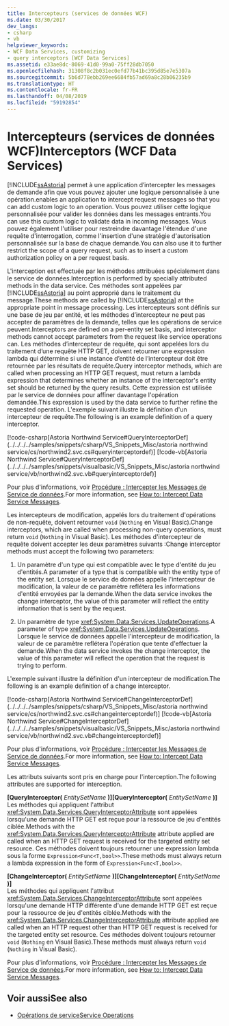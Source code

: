 ```yaml
---
title: Intercepteurs (services de données WCF)
ms.date: 03/30/2017
dev_langs:
- csharp
- vb
helpviewer_keywords:
- WCF Data Services, customizing
- query interceptors [WCF Data Services]
ms.assetid: e33ae8dc-8069-41d0-99a0-75ff28db7050
ms.openlocfilehash: 31308f8c2b031ec0efd77b41bc395d85e7e5307a
ms.sourcegitcommit: 5b6d778ebb269ee6684fb57ad69a8c28b06235b9
ms.translationtype: HT
ms.contentlocale: fr-FR
ms.lasthandoff: 04/08/2019
ms.locfileid: "59192854"
---
```

# <a name="interceptors-wcf-data-services"></a><span data-ttu-id="fad98-102">Intercepteurs (services de données WCF)</span><span class="sxs-lookup"><span data-stu-id="fad98-102">Interceptors (WCF Data Services)</span></span>
[!INCLUDE[ssAstoria](../../../../includes/ssastoria-md.md)] <span data-ttu-id="fad98-103">permet à une application d’intercepter les messages de demande afin que vous pouvez ajouter une logique personnalisée à une opération.</span><span class="sxs-lookup"><span data-stu-id="fad98-103">enables an application to intercept request messages so that you can add custom logic to an operation.</span></span> <span data-ttu-id="fad98-104">Vous pouvez utiliser cette logique personnalisée pour valider les données dans les messages entrants.</span><span class="sxs-lookup"><span data-stu-id="fad98-104">You can use this custom logic to validate data in incoming messages.</span></span> <span data-ttu-id="fad98-105">Vous pouvez également l'utiliser pour restreindre davantage l'étendue d'une requête d'interrogation, comme l'insertion d'une stratégie d'autorisation personnalisée sur la base de chaque demande.</span><span class="sxs-lookup"><span data-stu-id="fad98-105">You can also use it to further restrict the scope of a query request, such as to insert a custom authorization policy on a per request basis.</span></span>  
  
 <span data-ttu-id="fad98-106">L'interception est effectuée par les méthodes attribuées spécialement dans le service de données.</span><span class="sxs-lookup"><span data-stu-id="fad98-106">Interception is performed by specially attributed methods in the data service.</span></span> <span data-ttu-id="fad98-107">Ces méthodes sont appelées par [!INCLUDE[ssAstoria](../../../../includes/ssastoria-md.md)] au point approprié dans le traitement du message.</span><span class="sxs-lookup"><span data-stu-id="fad98-107">These methods are called by [!INCLUDE[ssAstoria](../../../../includes/ssastoria-md.md)] at the appropriate point in message processing.</span></span> <span data-ttu-id="fad98-108">Les intercepteurs sont définis sur une base de jeu par entité, et les méthodes d’intercepteur ne peut pas accepter de paramètres de la demande, telles que les opérations de service peuvent.</span><span class="sxs-lookup"><span data-stu-id="fad98-108">Interceptors are defined on a per-entity set basis, and interceptor methods cannot accept parameters from the request like service operations can.</span></span> <span data-ttu-id="fad98-109">Les méthodes d’intercepteur de requête, qui sont appelées lors du traitement d’une requête HTTP GET, doivent retourner une expression lambda qui détermine si une instance d’entité de l’intercepteur doit être retournée par les résultats de requête.</span><span class="sxs-lookup"><span data-stu-id="fad98-109">Query interceptor methods, which are called when processing an HTTP GET request, must return a lambda expression that determines whether an instance of the interceptor's entity set should be returned by the query results.</span></span> <span data-ttu-id="fad98-110">Cette expression est utilisée par le service de données pour affiner davantage l'opération demandée.</span><span class="sxs-lookup"><span data-stu-id="fad98-110">This expression is used by the data service to further refine the requested operation.</span></span> <span data-ttu-id="fad98-111">L'exemple suivant illustre la définition d'un intercepteur de requête.</span><span class="sxs-lookup"><span data-stu-id="fad98-111">The following is an example definition of a query interceptor.</span></span>  
  
 [!code-csharp[Astoria Northwind Service#QueryInterceptorDef](../../../../samples/snippets/csharp/VS_Snippets_Misc/astoria northwind service/cs/northwind2.svc.cs#queryinterceptordef)]
 [!code-vb[Astoria Northwind Service#QueryInterceptorDef](../../../../samples/snippets/visualbasic/VS_Snippets_Misc/astoria northwind service/vb/northwind2.svc.vb#queryinterceptordef)]  
  
 <span data-ttu-id="fad98-112">Pour plus d'informations, voir [Procédure : Intercepter les Messages de Service de données](../../../../docs/framework/data/wcf/how-to-intercept-data-service-messages-wcf-data-services.md).</span><span class="sxs-lookup"><span data-stu-id="fad98-112">For more information, see [How to: Intercept Data Service Messages](../../../../docs/framework/data/wcf/how-to-intercept-data-service-messages-wcf-data-services.md).</span></span>  
  
 <span data-ttu-id="fad98-113">Les intercepteurs de modification, appelés lors du traitement d'opérations de non-requête, doivent retourner `void` (`Nothing` en Visual Basic).</span><span class="sxs-lookup"><span data-stu-id="fad98-113">Change interceptors, which are called when processing non-query operations, must return `void` (`Nothing` in Visual Basic).</span></span> <span data-ttu-id="fad98-114">Les méthodes d'intercepteur de requête doivent accepter les deux paramètres suivants :</span><span class="sxs-lookup"><span data-stu-id="fad98-114">Change interceptor methods must accept the following two parameters:</span></span>  
  
1.  <span data-ttu-id="fad98-115">Un paramètre d'un type qui est compatible avec le type d'entité du jeu d'entités.</span><span class="sxs-lookup"><span data-stu-id="fad98-115">A parameter of a type that is compatible with the entity type of the entity set.</span></span> <span data-ttu-id="fad98-116">Lorsque le service de données appelle l'intercepteur de modification, la valeur de ce paramètre reflétera les informations d'entité envoyées par la demande.</span><span class="sxs-lookup"><span data-stu-id="fad98-116">When the data service invokes the change interceptor, the value of this parameter will reflect the entity information that is sent by the request.</span></span>  
  
2.  <span data-ttu-id="fad98-117">Un paramètre de type <xref:System.Data.Services.UpdateOperations>.</span><span class="sxs-lookup"><span data-stu-id="fad98-117">A parameter of type <xref:System.Data.Services.UpdateOperations>.</span></span> <span data-ttu-id="fad98-118">Lorsque le service de données appelle l'intercepteur de modification, la valeur de ce paramètre reflétera l'opération que tente d'effectuer la demande.</span><span class="sxs-lookup"><span data-stu-id="fad98-118">When the data service invokes the change interceptor, the value of this parameter will reflect the operation that the request is trying to perform.</span></span>  
  
 <span data-ttu-id="fad98-119">L'exemple suivant illustre la définition d'un intercepteur de modification.</span><span class="sxs-lookup"><span data-stu-id="fad98-119">The following is an example definition of a change interceptor.</span></span>  
  
 [!code-csharp[Astoria Northwind Service#ChangeInterceptorDef](../../../../samples/snippets/csharp/VS_Snippets_Misc/astoria northwind service/cs/northwind2.svc.cs#changeinterceptordef)]
 [!code-vb[Astoria Northwind Service#ChangeInterceptorDef](../../../../samples/snippets/visualbasic/VS_Snippets_Misc/astoria northwind service/vb/northwind2.svc.vb#changeinterceptordef)]  
  
 <span data-ttu-id="fad98-120">Pour plus d'informations, voir [Procédure : Intercepter les Messages de Service de données](../../../../docs/framework/data/wcf/how-to-intercept-data-service-messages-wcf-data-services.md).</span><span class="sxs-lookup"><span data-stu-id="fad98-120">For more information, see [How to: Intercept Data Service Messages](../../../../docs/framework/data/wcf/how-to-intercept-data-service-messages-wcf-data-services.md).</span></span>  
  
 <span data-ttu-id="fad98-121">Les attributs suivants sont pris en charge pour l'interception.</span><span class="sxs-lookup"><span data-stu-id="fad98-121">The following attributes are supported for interception.</span></span>  
  
 <span data-ttu-id="fad98-122">**[QueryInterceptor(** *EntitySetName* **)]**</span><span class="sxs-lookup"><span data-stu-id="fad98-122">**[QueryInterceptor(** *EntitySetName* **)]**</span></span>  
 <span data-ttu-id="fad98-123">Les méthodes qui appliquent l'attribut <xref:System.Data.Services.QueryInterceptorAttribute> sont appelées lorsqu'une demande HTTP GET est reçue pour la ressource de jeu d'entités ciblée.</span><span class="sxs-lookup"><span data-stu-id="fad98-123">Methods with the <xref:System.Data.Services.QueryInterceptorAttribute> attribute applied are called when an HTTP GET request is received for the targeted entity set resource.</span></span> <span data-ttu-id="fad98-124">Ces méthodes doivent toujours retourner une expression lambda sous la forme `Expression<Func<T,bool>>`.</span><span class="sxs-lookup"><span data-stu-id="fad98-124">These methods must always return a lambda expression in the form of `Expression<Func<T,bool>>`.</span></span>  
  
 <span data-ttu-id="fad98-125">**[ChangeInterceptor(** *EntitySetName* **)]**</span><span class="sxs-lookup"><span data-stu-id="fad98-125">**[ChangeInterceptor(** *EntitySetName* **)]**</span></span>  
 <span data-ttu-id="fad98-126">Les méthodes qui appliquent l'attribut <xref:System.Data.Services.ChangeInterceptorAttribute> sont appelées lorsqu'une demande HTTP différente d'une demande HTTP GET est reçue pour la ressource de jeu d'entités ciblée.</span><span class="sxs-lookup"><span data-stu-id="fad98-126">Methods with the <xref:System.Data.Services.ChangeInterceptorAttribute> attribute applied are called when an HTTP request other than HTTP GET request is received for the targeted entity set resource.</span></span> <span data-ttu-id="fad98-127">Ces méthodes doivent toujours retourner `void` (`Nothing` en Visual Basic).</span><span class="sxs-lookup"><span data-stu-id="fad98-127">These methods must always return `void` (`Nothing` in Visual Basic).</span></span>  
  
 <span data-ttu-id="fad98-128">Pour plus d'informations, voir [Procédure : Intercepter les Messages de Service de données](../../../../docs/framework/data/wcf/how-to-intercept-data-service-messages-wcf-data-services.md).</span><span class="sxs-lookup"><span data-stu-id="fad98-128">For more information, see [How to: Intercept Data Service Messages](../../../../docs/framework/data/wcf/how-to-intercept-data-service-messages-wcf-data-services.md).</span></span>  
  
## <a name="see-also"></a><span data-ttu-id="fad98-129">Voir aussi</span><span class="sxs-lookup"><span data-stu-id="fad98-129">See also</span></span>

- [<span data-ttu-id="fad98-130">Opérations de service</span><span class="sxs-lookup"><span data-stu-id="fad98-130">Service Operations</span></span>](../../../../docs/framework/data/wcf/service-operations-wcf-data-services.md)
